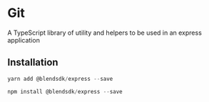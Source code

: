 # Git

A TypeScript library of utility and helpers to be used in an express application

## Installation

```typescript
yarn add @blendsdk/express --save
```

```typescript
npm install @blendsdk/express --save
```
